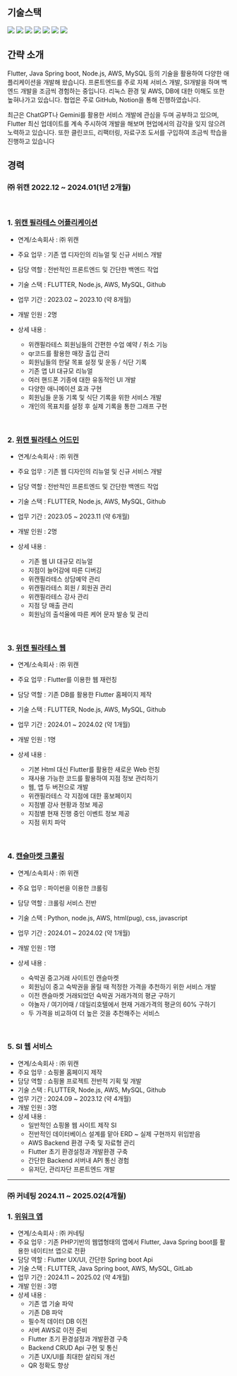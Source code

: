 ## 기술스택
<img src="https://img.shields.io/badge/Flutter-black?style=for-the-badge&logo=flutter&logoColor=blue"> <img src="https://img.shields.io/badge/Spring-black?style=for-the-badge&logo=spring&logoColor=##6DB33F"> <img src="https://img.shields.io/badge/Nodejs-black?style=for-the-badge&logo=nodedotjs&logoColor=#5FA04E"> 
<img src="https://img.shields.io/badge/aws-black?style=for-the-badge&logo=amazonwebservices&logoColor=#5FA04E"> <img src="https://img.shields.io/badge/Mysql-black?style=for-the-badge&logo=mysql&logoColor=#4479F1"> <img src="https://img.shields.io/badge/git-black?style=for-the-badge&logo=git&logoColor=#F05032"> <img src="https://img.shields.io/badge/github-black?style=for-the-badge&logo=github&logoColor=#181717">

## 간략 소개
Flutter, Java Spring boot, Node.js, AWS, MySQL 등의 기술을 활용하여 다양한 애플리케이션을 개발해 왔습니다.
프론트엔드를 주로 자체 서비스 개발, SI개발을 하며 백엔드 개발을 조금씩 경험하는 중입니다. 
리눅스 환경 및 AWS, DB에 대한 이해도 또한 높혀나가고 있습니다.
협업은 주로 GitHub, Notion을 통해 진행하였습니다.

최근은 ChatGPT나 Gemini를 활용한 서비스 개발에 관심을 두며 공부하고 있으며,
Flutter 최신 업데이트를 계속 주시하여 개발을 해보며 현업에서의 감각을 잊지 않으려 노력하고 있습니다.
또한 클린코드, 리팩터링, 자료구조 도서를 구입하여 조금씩 학습을 진행하고 있습니다

## 경력
### ㈜ 위캔 2022.12 ~ 2024.01(1년 2개월)

<br/>

### 1. [위캔 필라테스 어플리케이션](https://github.com/pinixk/portfolio-wecan-app)
- 연계/소속회사 : ㈜ 위캔
- 주요 업무 : 기존 앱 디자인의 리뉴얼 및 신규 서비스 개발
- 담당 역할 : 전반적인 프론트엔드 및 간단한 백엔드 작업
- 기술 스택 : FLUTTER, Node.js, AWS, MySQL, Github
- 업무 기간 : 2023.02 ~ 2023.10 (약 8개월)
- 개발 인원 : 2명

- 상세 내용 :
  - 위캔필라테스 회원님들의 간편한 수업 예약 / 취소 기능
  - qr코드를 활용한 매장 출입 관리
  - 회원님들의 한달 목표 설정 및 운동 / 식단 기록
  - 기존 앱 UI 대규모 리뉴얼
  - 여러 핸드폰 기종에 대한 유동적인 UI 개발
  - 다양한 애니메이션 효과 구현
  - 회원님들 운동 기록 및 식단 기록을 위한 서비스 개발
  - 개인의 목표치를 설정 후 실제 기록을 통한 그래프 구현
 
<br/>

### 2. [위캔 필라테스 어드민](https://github.com/pinixk/portfolio-wecan-admin)
- 연계/소속회사 : ㈜ 위캔
- 주요 업무 : 기존 웹 디자인의 리뉴얼 및 신규 서비스 개발
- 담당 역할 : 전반적인 프론트엔드 및 간단한 백엔드 작업
- 기술 스택 : FLUTTER, Node.js, AWS, MySQL, Github
- 업무 기간 : 2023.05 ~ 2023.11 (약 6개월)
- 개발 인원 : 2명

- 상세 내용 :
  - 기존 웹 UI 대규모 리뉴얼
  - 지점이 늘어감에 따른 디버깅
  - 위캔필라테스 상담예약 관리
  - 위캔필라테스 회원 / 회원권 관리
  - 위캔필라테스 강사 관리
  - 지점 당 매출 관리
  - 회원님의 출석율에 따른 케어 문자 발송 및 관리

<br/>

### 3. [위캔 필라테스 웹](https://github.com/pinixk/portfolio-wecan-web)
- 연계/소속회사 : ㈜ 위캔
- 주요 업무 : Flutter를 이용한 웹 재런칭
- 담당 역할 : 기존 DB를 활용한 Flutter 홈페이지 제작
- 기술 스택 : FLUTTER, Node.js, AWS, MySQL, Github
- 업무 기간 : 2024.01 ~ 2024.02 (약 1개월)
- 개발 인원 : 1명

- 상세 내용 :
  - 기본 Html 대신 Flutter를 활용한 새로운 Web 런칭
  - 재사용 가능한 코드를 활용하여 지점 정보 관리하기
  - 웹, 앱 두 버전으로 개발
  - 위캔필라테스 각 지점에 대한 홍보페이지
  - 지점별 강사 현황과 정보 제공
  - 지점별 현재 진행 중인 이벤트 정보 제공
  - 지점 위치 파악

<br/>

### 4. [캔슬마켓 크롤링](https://github.com/pinixk/portfolio-python_crawling)
- 연계/소속회사 : ㈜ 위캔
- 주요 업무 : 파이썬을 이용한 크롤링
- 담당 역할 : 크롤링 서비스 전반
- 기술 스택 : Python, node.js, AWS, html(pug), css, javascript
- 업무 기간 : 2024.01 ~ 2024.02 (약 1개월)
- 개발 인원 : 1명
  
- 상세 내용 :
  - 숙박권 중고거래 사이트인 캔슬마켓
  - 회원님이 중고 숙박권을 올릴 때 적정한 가격을 추천하기 위한 서비스 개발
  - 이전 캔슬마켓 거래되었던 숙박권 거래가격의 평균 구하기
  - 야놀자 / 여기어때 / 데일리호텔에서 현재 거래가격의 평균의 60% 구하기
  - 두 가격을 비교하여 더 높은 것을 추천해주는 서비스

<br/>

### 5. SI 웹 서비스
- 연계/소속회사 : ㈜ 위캔
- 주요 업무 : 쇼핑몰 홈페이지 제작
- 담당 역할 : 쇼핑몰 프로젝트 전반적 기획 및 개발
- 기술 스택 : FLUTTER, Node.js, AWS, MySQL, Github
- 업무 기간 : 2024.09 ~ 2023.12 (약 4개월)
- 개발 인원 : 3명
- 상세 내용 :
    - 일반적인 쇼핑몰 웹 사이트 제작 SI
    - 전반적인 데이터베이스 설계를 맡아 ERD ~ 실제 구현까지 위임받음
    - AWS Backend 환경 구축 및 자료형 관리
    - Flutter 초기 환경설정과 개발환경 구축
    - 간단한 Backend 서버내 API 통신 경험
    - 유저단, 관리자단 프론트엔드 개발

<hr/>

### ㈜ 커네팅 2024.11 ~ 2025.02(4개월)

### 1. [위워크 앱](https://github.com/pinixk/portfolio_wewalk_app)
- 연계/소속회사 : ㈜ 커네팅
- 주요 업무 : 기존 PHP기반의 웹앱형태의 앱에서 Flutter, Java Spring boot를 활용한 네이티브 앱으로 전환
- 담당 역할 : Flutter UX/UI, 간단한 Spring boot Api 
- 기술 스택 : FLUTTER, Java Spring boot, AWS, MySQL, GitLab
- 업무 기간 : 2024.11 ~ 2025.02 (약 4개월)
- 개발 인원 : 3명
- 상세 내용 :
    - 기존 앱 기술 파악
    - 기존 DB 파악
    - 필수적 데이터 DB 이전
    - 서버 AWS로 이전 준비
    - Flutter 초기 환경설정과 개발환경 구축
    - Backend CRUD Api 구현 및 통신
    - 기존 UX/UI를 최대한 살리되 개선
    - QR 정확도 향상

